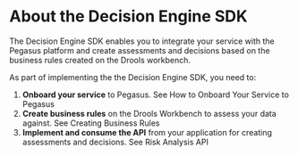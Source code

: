 # About the Decision Engine SDK

The Decision Engine SDK enables you to integrate your service with the Pegasus platform and create assessments and decisions based on the business rules created on the Drools workbench.

As part of implementing the the Decision Engine SDK, you need to:

1. **Onboard your service** to Pegasus. See How to Onboard Your Service to Pegasus
2. **Create business rules** on the Drools Workbench to assess your data against. See Creating Business Rules
3. **Implement and consume the API** from your application for creating assessments and decisions. See Risk Analysis API
